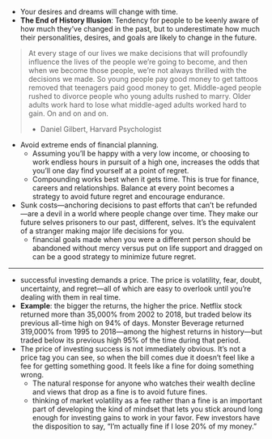 - Your desires and dreams will change with time.
- **The End of History Illusion**: Tendency for people to be keenly aware of how much they’ve changed in the past, but to underestimate how much their personalities, desires, and goals are likely to change in the future.
> At every stage of our lives we make decisions that will profoundly influence the lives of the people we’re going to become, and then when we become those people, we’re not always thrilled with the decisions we made. So young people pay good money to get tattoos removed that teenagers paid good money to get. Middle-aged people rushed to divorce people who young adults rushed to marry. Older adults work hard to lose what middle-aged adults worked hard to gain. On and on and on.
> - Daniel Gilbert, Harvard Psychologist
- Avoid extreme ends of financial planning.
	- Assuming you’ll be happy with a very low income, or choosing to work endless hours in pursuit of a high one, increases the odds that you’ll one day find yourself at a point of regret.
	- Compounding works best when it gets time. This is true for finance, careers and relationships. Balance at every point becomes a strategy to avoid future regret and encourage endurance.
- Sunk costs—anchoring decisions to past efforts that can’t be refunded—are a devil in a world where people change over time. They make our future selves prisoners to our past, different, selves. It’s the equivalent of a stranger making major life decisions for you.
	- financial goals made when you were a different person should be abandoned without mercy versus put on life support and dragged on can be a good strategy to minimize future regret.
---
- successful investing demands a price. The price is volatility, fear, doubt, uncertainty, and regret—all of which are easy to overlook until you’re dealing with them in real time.
- **Example**: the bigger the returns, the higher the price. Netflix stock returned more than 35,000% from 2002 to 2018, but traded below its previous all-time high on 94% of days. Monster Beverage returned 319,000% from 1995 to 2018—among the highest returns in history—but traded below its previous high 95% of the time during that period.
- The price of investing success is not immediately obvious. It’s not a price tag you can see, so when the bill comes due it doesn’t feel like a fee for getting something good. It feels like a fine for doing something wrong.
	- The natural response for anyone who watches their wealth decline and views that drop as a fine is to avoid future fines.
	- thinking of market volatility as a fee rather than a fine is an important part of developing the kind of mindset that lets you stick around long enough for investing gains to work in your favor. Few investors have the disposition to say, “I’m actually fine if I lose 20% of my money.”